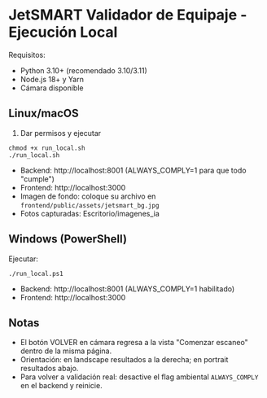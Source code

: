# JetSMART Validador de Equipaje - Ejecución Local

Requisitos:
- Python 3.10+ (recomendado 3.10/3.11)
- Node.js 18+ y Yarn
- Cámara disponible

## Linux/macOS
1. Dar permisos y ejecutar
```
chmod +x run_local.sh
./run_local.sh
```
- Backend: http://localhost:8001 (ALWAYS_COMPLY=1 para que todo "cumple")
- Frontend: http://localhost:3000
- Imagen de fondo: coloque su archivo en `frontend/public/assets/jetsmart_bg.jpg`
- Fotos capturadas: Escritorio/imagenes_ia

## Windows (PowerShell)
Ejecutar:
```
./run_local.ps1
```
- Backend: http://localhost:8001 (ALWAYS_COMPLY=1 habilitado)
- Frontend: http://localhost:3000

## Notas
- El botón VOLVER en cámara regresa a la vista "Comenzar escaneo" dentro de la misma página.
- Orientación: en landscape resultados a la derecha; en portrait resultados abajo.
- Para volver a validación real: desactive el flag ambiental `ALWAYS_COMPLY` en el backend y reinicie.
